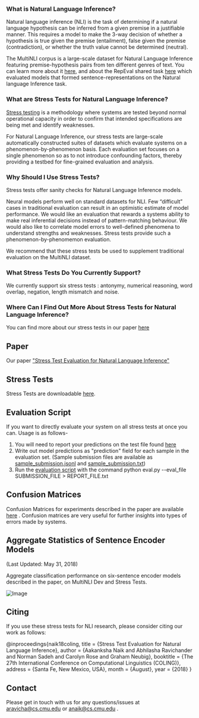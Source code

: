 ### What is Natural Language Inference?

Natural language inference (NLI) is the task of determining if a natural language hypothesis can be inferred from a given
premise in a justifiable manner. This requires a model to make the 3-way decision of whether a hypothesis is true given the premise (entailment), false given the premise (contradiction), or whether the truth value cannot be determined (neutral).

The MultiNLI corpus is a large-scale dataset for Natural Language Inference featuring premise-hypothesis pairs from ten different genres of text. You can learn more about it [here](http://www.nyu.edu/projects/bowman/multinli/), and about the RepEval shared task [here](https://repeval2017.github.io/shared/) which evaluated models that formed sentence-representations on the Natural language Inference task.

### What are Stress Tests for Natural Language Inference?

[Stress testing](https://en.wikipedia.org/wiki/Stress_testing) is a methodology where systems are tested beyond normal operational capacity in order to confirm that intended specifications are being met and identify weaknesses.

For Natural Language Inference, our stress tests are large-scale automatically constructed suites of datasets which evaluate systems on a phenomenon-by-phenomenon basis. Each evaluation set focuses on a single phenomenon so as to not introduce confounding factors, thereby providing a testbed for fine-grained evaluation and analysis.

### Why Should I Use Stress Tests?

Stress tests offer sanity checks for Natural Language Inference models. 

Neural models perform well on standard datasets for NLI.  Few “difficult” cases in traditional evaluation can result in an optimistic estimate of model performance. We would like an evaluation that rewards a systems ability to make real inferential decisions instead of pattern-matching behaviour. We would also like to correlate model errors to well-defined phenomena to understand strengths and weaknesses. Stress tests provide such a phenomenon-by-phenomemon evaluation.

We recommend that these stress tests be used to supplement traditional evaluation on the MultiNLI dataset.

### What Stress Tests Do You Currently Support?

We currently support six stress tests : antonymy, numerical reasoning, word overlap, negation, length mismatch and noise.

### Where Can I Find Out More About Stress Tests for Natural Language Inference?

You can find more about our stress tests in our paper [here](https://arxiv.org/abs/1806.00692)

## Paper
Our paper ["Stress Test Evaluation for Natural Language Inference"](https://arxiv.org/abs/1806.00692)

## Stress Tests

Stress Tests are downloadable [here](https://drive.google.com/open?id=1faGA5pHdu5Co8rFhnXn-6jbBYC2R1dhw).

## Evaluation Script

If you want to directly evaluate your system on all stress tests at once you can. 
 Usage is as follows-
1. You will need to report your predictions on the test file found [here](https://drive.google.com/file/d/1Gw3YgA63rFMqAEpzDtO0PKFJ3WsHPQ5d/view?usp=sharing)
2. Write out model predictions as "prediction" field for each sample in the evaluation set. (Sample submission files are available as [sample_submission.jsonl](https://drive.google.com/file/d/18r2lb0sU_YmOZ1mRjHdtyFhsfADD4Qje/view?usp=sharing) and [sample_submission.txt](https://drive.google.com/file/d/14MbtSB-G6RZ87hJNX9AS3I5cVSfz7PDh/view?usp=sharing))
3. Run the [evaluation script](https://github.com/AbhilashaRavichander/NLI_StressTest/blob/master/eval.py) with the command
	python eval.py --eval_file SUBMISSION_FILE > REPORT_FILE.txt
  

## Confusion Matrices

Confusion Matrices for experiments described in the paper are available [here](https://drive.google.com/file/d/1SiOZz_VyJO9zPbBDAu6WIN4RVYwj5Q1T/view?usp=sharing) . Confusion matrices are very useful for further insights into types of errors made by systems. 

## Aggregate Statistics of Sentence Encoder Models
(Last Updated: May 31, 2018)

Aggregate classification performance on six-sentence encoder models described in the paper, on MultiNLI Dev and Stress Tests.


![Image](https://preview.ibb.co/bzFV0y/meta_chart_6.png)

## Citing

If you use these stress tests for NLI research, please consider citing our work as follows:

@inproceedings{naik18coling,
    title = {Stress Test Evaluation for Natural Language Inference},
    author = {Aakanksha Naik and Abhilasha Ravichander and Norman Sadeh and Carolyn Rose and Graham Neubig},
    booktitle = {The 27th International Conference on Computational Linguistics (COLING)},
    address = {Santa Fe, New Mexico, USA},
    month = {August},
    year = {2018}
}

## Contact

Please get in touch with us for any questions/issues at aravicha@cs.cmu.edu or anaik@cs.cmu.edu .
